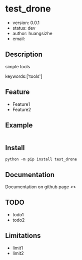 # test_drone

+ version: 0.0.1
+ status: dev
+ author: huangsizhe
+ email: 

## Description

simple tools

keywords:['tools']

## Feature

+ Feature1
+ Feature2

## Example

```python
```

## Install

`python -m pip install test_drone`

## Documentation

Documentation on github page <>

## TODO

+ todo1
+ todo2

## Limitations

+ limit1
+ limit2